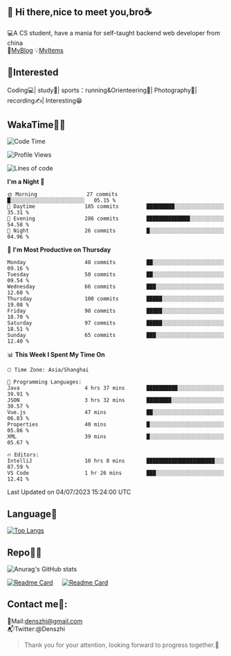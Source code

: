 👋 Hi there,nice to meet you,bro☕
---
💻A CS student, have a mania for self-taught backend web developer from china   
👣[MyBlog](https://github.com/HealUP/MyBlog)
💡[MyItems](https://healup.github.io/)

 <!-- waka-box start -->
 <!-- waka-box end -->
 
🧲**Interested**
--
Coding💻| study📖| sports：running&Orienteering🏃‍| Photography📸| recording✍️| Interesting😁

WakaTime👨‍💻
---
<!--START_SECTION:waka-->
![Code Time](http://img.shields.io/badge/Code%20Time-227%20hrs%2051%20mins-blue)

![Profile Views](http://img.shields.io/badge/Profile%20Views-6-blue)

![Lines of code](https://img.shields.io/badge/From%20Hello%20World%20I%27ve%20Written-166.8%20thousand%20lines%20of%20code-blue)

**I'm a Night 🦉** 

```text
🌞 Morning                27 commits          █░░░░░░░░░░░░░░░░░░░░░░░░   05.15 % 
🌆 Daytime                185 commits         █████████░░░░░░░░░░░░░░░░   35.31 % 
🌃 Evening                286 commits         ██████████████░░░░░░░░░░░   54.58 % 
🌙 Night                  26 commits          █░░░░░░░░░░░░░░░░░░░░░░░░   04.96 % 
```
📅 **I'm Most Productive on Thursday** 

```text
Monday                   48 commits          ██░░░░░░░░░░░░░░░░░░░░░░░   09.16 % 
Tuesday                  50 commits          ██░░░░░░░░░░░░░░░░░░░░░░░   09.54 % 
Wednesday                66 commits          ███░░░░░░░░░░░░░░░░░░░░░░   12.60 % 
Thursday                 100 commits         █████░░░░░░░░░░░░░░░░░░░░   19.08 % 
Friday                   98 commits          █████░░░░░░░░░░░░░░░░░░░░   18.70 % 
Saturday                 97 commits          █████░░░░░░░░░░░░░░░░░░░░   18.51 % 
Sunday                   65 commits          ███░░░░░░░░░░░░░░░░░░░░░░   12.40 % 
```


📊 **This Week I Spent My Time On** 

```text
🕑︎ Time Zone: Asia/Shanghai

💬 Programming Languages: 
Java                     4 hrs 37 mins       ██████████░░░░░░░░░░░░░░░   39.91 % 
JSON                     3 hrs 32 mins       ████████░░░░░░░░░░░░░░░░░   30.57 % 
Vue.js                   47 mins             ██░░░░░░░░░░░░░░░░░░░░░░░   06.83 % 
Properties               40 mins             █░░░░░░░░░░░░░░░░░░░░░░░░   05.86 % 
XML                      39 mins             █░░░░░░░░░░░░░░░░░░░░░░░░   05.67 % 

🔥 Editors: 
IntelliJ                 10 hrs 8 mins       ██████████████████████░░░   87.59 % 
VS Code                  1 hr 26 mins        ███░░░░░░░░░░░░░░░░░░░░░░   12.41 % 
```


 Last Updated on 04/07/2023 15:24:00 UTC
<!--END_SECTION:waka-->

Language🚀
---
[![Top Langs](https://github-readme-stats.vercel.app/api/top-langs/?username=HealUP&layout=compact&hide_border=true)](https://github.com/HealUP)

Repo🧑‍💻
---
![Anurag's GitHub stats](https://github-readme-stats.vercel.app/api?username=HealUP&count_private=true&show_icons=true&theme=gruvbox&hide_border=true) 

[![Readme Card](https://github-readme-stats.vercel.app/api/pin/?username=HealUP&repo=InternetEy&theme=transparent)](https://github.com/HealUP/InternetEy) &emsp;
[![Readme Card](https://github-readme-stats.vercel.app/api/pin/?username=HealUP&repo=CampusExperience&theme=transparent)](https://github.com/HealUP/CampusExperience)


Contact me📱:
---
📮Mail:denszhi@gmail.com  
📬Twitter:@Denszhi  

> Thank you for your attention, looking forward to progress together.🎉
